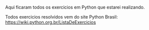 Aqui ficaram todos os exercicios em Python que estarei realizando.

Todos exercicios resolvidos vem do site Python Brasil:
https://wiki.python.org.br/ListaDeExercicios